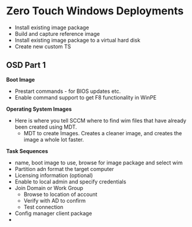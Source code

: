 # Zero Touch Windows Deployments

- Install existing image package
- Build and capture reference image
- Install existing image package to a virtual hard disk
- Create new custom TS

## OSD Part 1

**Boot Image**

- Prestart commands - for BIOS updates etc.
- Enable command support to get F8 functionality in WinPE

**Operating System Images**

- Here is where you tell SCCM where to find wim files that have already been created using MDT.
  - MDT to create Images. Creates a cleaner image, and creates the image a whole lot faster.

**Task Sequences**

- name, boot image to use, browse for image package and select wim
- Partition adn format the target computer
- Licensing information (optional)
- Enable to local admin and specify credentials
- Join Domain or Work Group
  - Browse to location of account
  - Verify with AD to confirm
  - Test connection
- Config manager client package
- 
